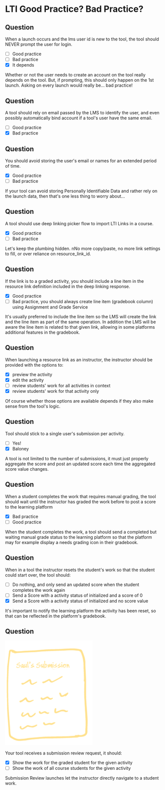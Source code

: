 # LTI Good Practice? Bad Practice?

## Question

When a launch occurs and the lms user id is new to the tool, the tool should NEVER prompt the user for login.

- [ ] Good practice
- [ ] Bad practice
- [X] It depends

Whether or not the user needs to create an account on the tool really depends on the tool. But, if prompting, this should only happen on the 1st launch. Asking on every launch would really be... bad practice!

## Question

A tool should rely on email passed by the LMS to identify the user, and even possibly automatically bind account if a tool's user have the same email.

- [ ] Good practice
- [X] Bad practice

## Question

You should avoid storing the user's email or names for an extended period of time.

- [X] Good practice
- [ ] Bad practice

If your tool can avoid storing Personally Identifiable Data and rather rely on the launch data, then that's one less thing to worry about...

## Question

A tool should use deep linking picker flow to import LTI Links in a course.

- [X] Good practice
- [ ] Bad practice

Let's keep the plumbing hidden. nNo more copy/paste, no more link settings to fill, or over reliance on resource_link_id.

## Question

If the link is to a graded activity, you should include a line item in the resource link definition included in the deep linking response.

- [X] Good practice
- [ ] Bad practice, you should always create line item (gradebook column) using Assignment and Grade Service

It's usually preferred to include the line item so the LMS will create the link and the line item as part of the same operation. In addition the LMS will be aware the line item is related to that given link, allowing in some platforms additional features in the gradebook.

## Question

When launching a resource link as an instructor, the instructor should be provided with the options to:

- [X] preview the activity
- [X] edit the activity
- [ ] review students' work for all activities in context
- [X] review students' work for that activity only

Of course whether those options are available depends if they also make sense from the tool's logic.

## Question

Tool should stick to a single user's submission per activity.

- [ ] Yes!
- [X] Baloney

A tool is not limited to the number of submissions, it must just properly aggregate the score and post an updated score each time the aggregated score value changes.

## Question

When a student completes the work that requires manual grading, the tool should wait until the instructor has graded the work before to post a score to the learning platform

- [X] Bad practice
- [ ] Good practice

When the student completes the work, a tool should send a completed but waiting manual grade status to the learning platform so that the platform may for example display a needs grading icon in their gradebook.

## Question

When in a tool the instructor resets the student's work so that the student could start over, the tool should:

- [ ] Do nothing, and only send an updated score when the student completes the work again
- [ ] Send a Score with a activity status of initialized and a score of 0
- [X] Send a Score with a activity status of initialized and no score value

It's important to notify the learning platform the activity has been reset, so that can be reflected in the platform's gradebook.

## Question

![Submission Review](/lti/assets/quiz-subreview.png)

Your tool receives a submission review request, it should:

- [X] Show the work for the graded student for the given activity
- [ ] Show the work of all course students for the given activity

Submission Review launches let the instructor directly navigate to a student work.




